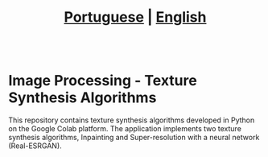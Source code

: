 # <div align="center"><a href="/README.md">Portuguese</a> | <a href="/README_EN.md">English</a></div>
<br><br>
# Image Processing - Texture Synthesis Algorithms
This repository contains texture synthesis algorithms developed in Python on the Google Colab platform. The application implements two texture synthesis algorithms, Inpainting and Super-resolution with a neural network (Real-ESRGAN).
